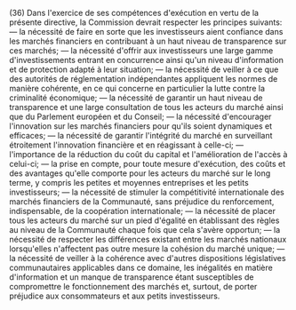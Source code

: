(36) Dans l'exercice de ses compétences d'exécution en vertu de la présente directive, la Commission devrait respecter les principes suivants: — la nécessité de faire en sorte que les investisseurs aient confiance dans les marchés financiers en contribuant à un haut niveau de transparence sur ces marchés; — la nécessité d'offrir aux investisseurs une large gamme d'investissements entrant en concurrence ainsi qu'un niveau d'information et de protection adapté à leur situation; — la nécessité de veiller à ce que des autorités de réglementation indépendantes appliquent les normes de manière cohérente, en ce qui concerne en particulier la lutte contre la criminalité économique; — la nécessité de garantir un haut niveau de transparence et une large consultation de tous les acteurs du marché ainsi que du Parlement européen et du Conseil; — la nécessité d'encourager l'innovation sur les marchés financiers pour qu'ils soient dynamiques et efficaces; — la nécessité de garantir l'intégrité du marché en surveillant étroitement l'innovation financière et en réagissant à celle-ci; — l'importance de la réduction du coût du capital et l'amélioration de l'accès à celui-ci; — la prise en compte, pour toute mesure d'exécution, des coûts et des avantages qu'elle comporte pour les acteurs du marché sur le long terme, y compris les petites et moyennes entreprises et les petits investisseurs; — la nécessité de stimuler la compétitivité internationale des marchés financiers de la Communauté, sans préjudice du renforcement, indispensable, de la coopération internationale; — la nécessité de placer tous les acteurs du marché sur un pied d'égalité en établissant des règles au niveau de la Communauté chaque fois que cela s'avère opportun; — la nécessité de respecter les différences existant entre les marchés nationaux lorsqu'elles n'affectent pas outre mesure la cohésion du marché unique; — la nécessité de veiller à la cohérence avec d'autres dispositions législatives communautaires applicables dans ce domaine, les inégalités en matière d'information et un manque de transparence étant susceptibles de compromettre le fonctionnement des marchés et, surtout, de porter préjudice aux consommateurs et aux petits investisseurs.